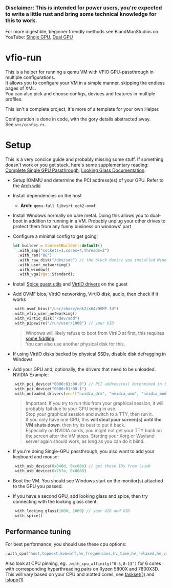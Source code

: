 ### Disclaimer: This is intended for power users, you're expected to write a little rust and bring some technical knowledge for this to work.

For more digestible, beginner friendly methods see BlandManStudios on YouTube: [Single GPU][single-gpu], [Dual GPU][multi-gpu]

# vfio-run

This is a helper for running a qemu VM with VFIO GPU-passthrough in multiple configurations.  
It allows you to configure your VM in a simple manner, skipping the endless pages of XML.  
You can also pick and choose configs, devices and features in multiple profiles.

This isn't a complete project, it's more of a template for your own Helper.

Configuration is done in code, with the gory details abstracted away.  
See `src/config.rs`.

[single-gpu]: https://www.youtube.com/watch?v=eTWf5D092VY
[multi-gpu]: https://www.youtube.com/watch?v=eTWf5D092VY

# Setup
This is a very concice guide and probably missing some stuff. If something doesn't work or you get stuck, here's some supplementary reading: [Complete Single GPU Passthrough][single-gpu-passthrough], [Looking Glass Documentation][looking-glass].

- Setup IOMMU and determine the PCI address(es) of your GPU. Refer to the [Arch wiki][iommu]

- Install dependencies on the host
  - **Arch:** `qemu-full libvirt edk2-ovmf`

- Install Windows normally on bare metal. Doing this allows you to dual-boot in addition to running in a VM.
  Probably unplug your other drives to protect them from any funny business on windows' part

- Configure a minimal config to get going:
  ```rust
  let builder = ContextBuilder::default()
  	.with_smp("sockets=1,cores=4,threads=2")
  	.with_ram("8G")
  	.with_raw_disk("/dev/sdd") // the block device you installed Windows on
  	.with_user_networking()
  	.with_window()
  	.with_vga(Vga::Standard);
  ```

- Install [Spice guest utils][spice-guest-utils] and [VirtIO drivers][virtio-win] on the guest

- Add OVMF bios, VirtIO networking, VirtIO disk, audio, then check if it works
  ```rust
  .with_ovmf_bios("/usr/share/edk2/x64/OVMF.fd")
  .with_vfio_user_networking()
  .with_virtio_disk("/dev/sdd")
  .with_pipewire("/run/user/1000") // your UID
  ```

  > Windows will likely refuse to boot from VirtIO at first, this requires [some fiddling][virtio-dummy-disk].  
  > You can also use another physical disk for this.

- If using VirtIO disks backed by physical SSDs, disable disk defragging in Windows

- Add your GPU and, optionally, the drivers that need to be unloaded. NVIDIA Example:
  ```rust
  .with_pci_device("0000:01:00.0") // PCI address(es) determined in the first step
  .with_pci_device("0000:01:00.1")
  .with_unloaded_drivers(vec!["nvidia_drm", "nvidia_uvm", "nvidia_modeset", "nvidia"])
  ```

  > Important: If you try to run this from your graphical session, it will probably fail due to your GPU being in use.  
  > Stop your graphical session and switch to a TTY, then run it.  
  > If you only have one GPU, this **will steal your screen(s) until the VM shuts down**. then try its best to put it back.  
  > Especially on NVIDIA cards, you might not get your TTY back on the screen after the VM stops. Starting your Xorg or Wayland server again should work, as long as you can do it blind.

- If you're doing Single-GPU passthrough, you also want to add your keyboard and mouse:
  ```rust
  .with_usb_device(0x046d, 0xc08b) // get these IDs from lsusb
  .with_usb_device(0x75fa, 0x0088)
  ```

- Boot the VM. You should see Windows start on the monitor(s) attached to the GPU you passed.

- If you have a second GPU, add looking glass and spice, then try connecting with the looking glass client.
  ```rust
  .with_looking_glass(1000, 1000) // your UID and GID
  .with_spice()
  ```

[single-gpu-passthrough]: https://github.com/QaidVoid/Complete-Single-GPU-Passthrough
[looking-glass]: https://looking-glass.io/docs/B6/install/
[iommu]: https://wiki.archlinux.org/title/PCI_passthrough_via_OVMF
[spice-guest-utils]: https://www.spice-space.org/download/windows/spice-guest-tools/spice-guest-tools-latest.exe
[virtio-win]: https://fedorapeople.org/groups/virt/virtio-win/direct-downloads/stable-virtio/virtio-win.iso
[virtio-dummy-disk]: https://forum.proxmox.com/threads/vm-wont-start-after-disk-set-to-virtio.94646/

## Performance tuning

For best performance, you should use these cpu options:
```rust
.with_cpu("host,topoext,kvm=off,hv_frequencies,hv_time,hv_relaxed,hv_vapic,hv_spinlocks=0x1fff,hv_vendor_id=thisisnotavm")
```

Also look at CPU pinning, eg. `.with_cpu_affinity("0-5,8-13")` for 6 cores with corresponding hyperthreading pairs on Ryzen 5800X and 7800X3D.  
This will vary based on your CPU and alotted cores, see [taskset(1)][taskset] and [lstopo(1)][lstopo]

[taskset]: https://man7.org/linux/man-pages/man1/taskset.1.html
[lstopo]: https://linux.die.net/man/1/lstopo
